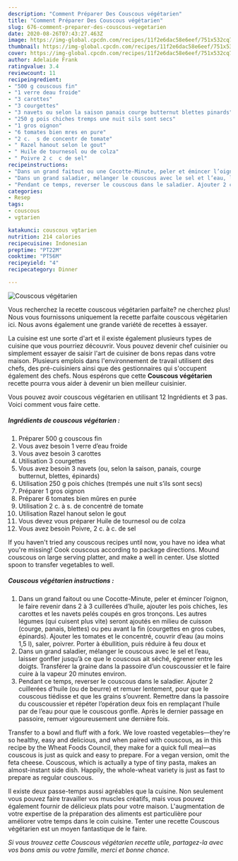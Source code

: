 ```yaml
---
description: "Comment Préparer Des Couscous végétarien"
title: "Comment Préparer Des Couscous végétarien"
slug: 676-comment-preparer-des-couscous-vegetarien
date: 2020-08-26T07:43:27.463Z
image: https://img-global.cpcdn.com/recipes/11f2e6dac58e6eef/751x532cq70/couscous-vegetarien-photo-principale-de-la-recette.jpg
thumbnail: https://img-global.cpcdn.com/recipes/11f2e6dac58e6eef/751x532cq70/couscous-vegetarien-photo-principale-de-la-recette.jpg
cover: https://img-global.cpcdn.com/recipes/11f2e6dac58e6eef/751x532cq70/couscous-vegetarien-photo-principale-de-la-recette.jpg
author: Adelaide Frank
ratingvalue: 3.4
reviewcount: 11
recipeingredient:
- "500 g couscous fin"
- "1 verre deau froide"
- "3 carottes"
- "3 courgettes"
- "3 navets ou selon la saison panais courge butternut blettes pinards"
- "250 g pois chiches tremps une nuit sils sont secs"
- "1 gros oignon"
- "6 tomates bien mres en pure"
- "2 c.  s de concentr de tomate"
- " Razel hanout selon le gout"
- " Huile de tournesol ou de colza"
- " Poivre 2 c  c de sel"
recipeinstructions:
- "Dans un grand faitout ou une Cocotte-Minute, peler et émincer l’oignon, le faire revenir dans 2 à 3 cuillerées d’huile, ajouter les pois chiches, les carottes et les navets pelés coupés en gros tronçons. Les autres légumes (qui cuisent plus vite) seront ajoutés en milieu de cuisson (courge, panais, blettes) ou peu avant la fin (courgettes en gros cubes, épinards). Ajouter les tomates et le concentré, couvrir d’eau (au moins 1,5 l), saler, poivrer. Porter à ébullition, puis réduire à feu doux et"
- "Dans un grand saladier, mélanger le couscous avec le sel et l’eau, laisser gonfler jusqu’à ce que le couscous ait séché, égrener entre les doigts. Transférer la graine dans la passoire d’un couscoussier et le faire cuire à la vapeur 20 minutes environ."
- "Pendant ce temps, reverser le couscous dans le saladier. Ajouter 2 cuillerées d’huile (ou de beurre) et remuer lentement, pour que le couscous tiédisse et que les grains s’ouvrent. Remettre dans la passoire du couscoussier et répéter l’opération deux fois en remplaçant l’huile par de l’eau pour que le couscous gonfle. Après le dernier passage en passoire, remuer vigoureusement une dernière fois."
categories:
- Resep
tags:
- couscous
- vgtarien

katakunci: couscous vgtarien 
nutrition: 214 calories
recipecuisine: Indonesian
preptime: "PT22M"
cooktime: "PT56M"
recipeyield: "4"
recipecategory: Dinner

---
```



![Couscous végétarien](https://img-global.cpcdn.com/recipes/11f2e6dac58e6eef/751x532cq70/couscous-vegetarien-photo-principale-de-la-recette.jpg)

Vous recherchez la recette couscous végétarien parfaite? ne cherchez plus! Nous vous fournissons uniquement la recette parfaite couscous végétarien ici. Nous avons également une grande variété de recettes à essayer.

La cuisine est une sorte d'art et il existe également plusieurs types de cuisine que vous pourriez découvrir. Vous pouvez devenir chef cuisinier ou simplement essayer de saisir l'art de cuisiner de bons repas dans votre maison. Plusieurs emplois dans l'environnement de travail utilisent des chefs, des pré-cuisiniers ainsi que des gestionnaires qui s'occupent également des chefs. Nous espérons que cette <strong> Couscous végétarien </strong> recette pourra vous aider à devenir un bien meilleur cuisinier.

<!--inarticleads1-->

Vous pouvez avoir couscous végétarien en utilisant 12 Ingrédients et 3 pas. Voici comment vous faire cette.

##### Ingrédients de couscous végétarien :

1. Préparer 500 g couscous fin
1. Vous avez besoin 1 verre d’eau froide
1. Vous avez besoin 3 carottes
1. Utilisation 3 courgettes
1. Vous avez besoin 3 navets (ou, selon la saison, panais, courge butternut, blettes, épinards)
1. Utilisation 250 g pois chiches (trempés une nuit s’ils sont secs)
1. Préparer 1 gros oignon
1. Préparer 6 tomates bien mûres en purée
1. Utilisation 2 c. à s. de concentré de tomate
1. Utilisation  Razel hanout selon le gout
1. Vous devez vous préparer  Huile de tournesol ou de colza
1. Vous avez besoin  Poivre, 2 c. à c. de sel


If you haven&#39;t tried any couscous recipes until now, you have no idea what you&#39;re missing! Cook couscous according to package directions. Mound couscous on large serving platter, and make a well in center. Use slotted spoon to transfer vegetables to well. 

<!--inarticleads2-->

##### Couscous végétarien instructions :

1. Dans un grand faitout ou une Cocotte-Minute, peler et émincer l’oignon, le faire revenir dans 2 à 3 cuillerées d’huile, ajouter les pois chiches, les carottes et les navets pelés coupés en gros tronçons. Les autres légumes (qui cuisent plus vite) seront ajoutés en milieu de cuisson (courge, panais, blettes) ou peu avant la fin (courgettes en gros cubes, épinards). Ajouter les tomates et le concentré, couvrir d’eau (au moins 1,5 l), saler, poivrer. Porter à ébullition, puis réduire à feu doux et
1. Dans un grand saladier, mélanger le couscous avec le sel et l’eau, laisser gonfler jusqu’à ce que le couscous ait séché, égrener entre les doigts. Transférer la graine dans la passoire d’un couscoussier et le faire cuire à la vapeur 20 minutes environ.
1. Pendant ce temps, reverser le couscous dans le saladier. Ajouter 2 cuillerées d’huile (ou de beurre) et remuer lentement, pour que le couscous tiédisse et que les grains s’ouvrent. Remettre dans la passoire du couscoussier et répéter l’opération deux fois en remplaçant l’huile par de l’eau pour que le couscous gonfle. Après le dernier passage en passoire, remuer vigoureusement une dernière fois.


Transfer to a bowl and fluff with a fork. We love roasted vegetables—they&#39;re so healthy, easy and delicious, and when paired with couscous, as in this recipe by the Wheat Foods Council, they make for a quick full meal—as couscous is just as quick and easy to prepare. For a vegan version, omit the feta cheese. Couscous, which is actually a type of tiny pasta, makes an almost-instant side dish. Happily, the whole-wheat variety is just as fast to prepare as regular couscous. 

<!--inarticleads1-->

<p>
Il existe deux passe-temps aussi agréables que la cuisine. Non seulement vous pouvez faire travailler vos muscles créatifs, mais vous pouvez également fournir de délicieux plats pour votre maison. L'augmentation de votre expertise de la préparation des aliments est particulière pour améliorer votre temps dans le coin cuisine. Tenter une recette Couscous végétarien est un moyen fantastique de le faire.
</p>

<p>
<i>Si vous trouvez cette Couscous végétarien recette utile, partagez-la avec vos bons amis ou votre famille, merci et bonne chance.</i>
</p>
